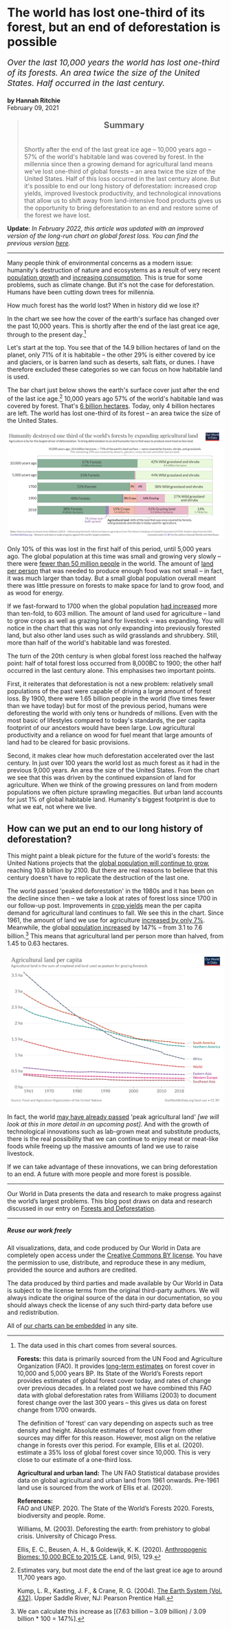 # The world has lost one-third of its forest, but an end of deforestation is possible

<p style="font-size: 1.2rem; font-style: italic">
Over the last 10,000 years the world has lost one-third of its forests. An area twice the size of the United States. Half occurred in the last century.
</p>


**by Hannah Ritchie**
<br>
February 09, 2021

> **<p style="font-size: 1.25rem; text-align: center; padding-bottom: 1rem;">Summary</p>**
> Shortly after the end of the last great ice age – 10,000 years ago – 57% of the world's habitable land was covered by forest. In the millennia since then a growing demand for agricultural land means we've lost one-third of global forests – an area twice the size of the United States. Half of this loss occurred in the last century alone. But it's possible to end our long history of deforestation: increased crop yields, improved livestock productivity, and technological innovations that allow us to shift away from land-intensive food products gives us the opportunity to bring deforestation to an end and restore some of the forest we have lost.


**Update**: _In February 2022, this article was updated with an improved version of the long-run chart on global forest loss. You can find the previous version [here][previous-chart]._

[previous-chart]: https://ourworldindata.org/uploads/2021/02/Long-term-change-in-land-use.png

---


Many people think of environmental concerns as a modern issue: humanity's destruction of nature and ecosystems as a result of very recent [population growth](https://ourworldindata.org/world-population-growth) and [increasing consumption](https://ourworldindata.org/economic-growth). This is true for some problems, such as climate change. But it's not the case for deforestation. Humans have been cutting down trees for millennia.

How much forest has the world lost? When in history did we lose it?

In the chart we see how the cover of the earth's surface has changed over the past 10,000 years. This is shortly after the end of the last great ice age, through to the present day.[^1]

Let's start at the top. You see that of the 14.9 billion hectares of land on the planet, only 71% of it is habitable – the other 29% is either covered by ice and glaciers, or is barren land such as deserts, salt flats, or dunes. I have therefore excluded these categories so we can focus on how habitable land is used.

The bar chart just below shows the earth's surface cover just after the end of the last ice age.[^2] 10,000 years ago 57% of the world's habitable land was covered by forest. That's [6 billion hectares](https://www.un.org/development/desa/en/news/forest/international-day-forests-2018.html).  Today, only 4 billion hectares are left. The world has lost one-third of its forest – an area twice the size of the United States.

![](images/Global-forest-loss-since-ice-age.png)

Only 10% of this was lost in the first half of this period, until 5,000 years ago. The global population at this time was small and growing very slowly – there were [fewer than 50 million people](https://ourworldindata.org/grapher/world-population-1750-2015-and-un-projection-until-2100) in the world. The amount of [land per person](https://ourworldindata.org/grapher/total-agricultural-land-use-per-person?time=earliest..2016) that was needed to produce enough food was not small – in fact, it was much larger than today. But a small global population overall meant there was little pressure on forests to make space for land to grow food, and as wood for energy.

If we fast-forward to 1700 when the global population [had increased](https://ourworldindata.org/grapher/world-population-1750-2015-and-un-projection-until-2100) more than ten-fold, to 603 million. The amount of land used for agriculture – land to grow crops as well as grazing land for livestock – was expanding. You will notice in the chart that this was not only expanding into previously forested land, but also other land uses such as wild grasslands and shrubbery. Still, more than half of the world's habitable land was forested.

The turn of the 20th century is when global forest loss reached the halfway point: half of total forest loss occurred from 8,000BC to 1900; the other half occurred in the last century alone. This emphasises two important points.

First, it reiterates that deforestation is not a new problem: relatively small populations of the past were capable of driving a large amount of forest loss. By 1900, there were 1.65 billion people in the world (five times fewer than we have today) but for most of the previous period, humans were deforesting the world with only tens or hundreds of millions. Even with the most basic of lifestyles compared to today's standards, the per capita footprint of our ancestors would have been large. Low agricultural productivity and a reliance on wood for fuel meant that large amounts of land had to be cleared for basic provisions.

Second, it makes clear how much deforestation accelerated over the last century. In just over 100 years the world lost as much forest as it had in the previous 9,000 years. An area the size of the United States. From the chart we see that this was driven by the continued expansion of land for agriculture. When we think of the growing pressures on land from modern populations we often picture sprawling megacities. But urban land accounts for just 1% of global habitable land. Humanity's biggest footprint is due to what we eat, not where we live.


## How can we put an end to our long history of deforestation?

This might paint a bleak picture for the future of the world's forests: the United Nations projects that the [global population will continue to grow](https://ourworldindata.org/world-population-growth#two-centuries-of-rapid-global-population-growth-will-come-to-an-end), reaching 10.8 billion by 2100. But there are real reasons to believe that this century doesn't have to replicate the destruction of the last one.

The world passed 'peaked deforestation' in the 1980s and it has been on the decline since then – we take a look at rates of forest loss since 1700 in our follow-up post. Improvements in [crop yields](https://ourworldindata.org/crop-yields) mean the per capita demand for agricultural land continues to fall. We see this in the chart. Since 1961, the amount of land we use for agriculture [increased by only 7%](https://ourworldindata.org/grapher/agricultural-land?tab=chart&stackMode=relative&region=World). Meanwhile, the global [population increased](https://ourworldindata.org/grapher/population?time=1961..2018&country=~OWID_WRL) by 147% – from 3.1 to 7.6 billion.[^3] This means that agricultural land per person more than halved, from 1.45 to 0.63 hectares.

![](images/agricultural-area-per-capita.svg)

In fact, the world [may have already passed](https://ourworldindata.org/grapher/agricultural-land?tab=chart&stackMode=absolute&region=World) 'peak agricultural land' _[we will look at this in more detail in an upcoming post]_. And with the growth of technological innovations such as lab-grown meat and substitute products, there is the real possibility that we can continue to enjoy meat or meat-like foods while freeing up the massive amounts of land we use to raise livestock.

If we can take advantage of these innovations, we can bring deforestation to an end. A future with more people and more forest is possible.


----

Our World in Data presents the data and research to make progress against the world’s largest problems.
This blog post draws on data and research discussed in our entry on [Forests and Deforestation](https://ourworldindata.org/forests-and-deforestation).


----

##### Reuse our work freely

All visualizations, data, and code produced by Our World in Data are completely open access under the [Creative Commons BY license](https://creativecommons.org/licenses/by/4.0/). You have the permission to use, distribute, and reproduce these in any medium, provided the source and authors are credited.

The data produced by third parties and made available by Our World in Data is subject to the license terms from the original third-party authors. We will always indicate the original source of the data in our documentation, so you should always check the license of any such third-party data before use and redistribution.

All of [our charts can be embedded](https://ourworldindata.org/how-to-use-our-world-in-data#how-to-embed-interactive-charts-in-your-article) in any site.



<!-- Endnotes -->

[^1]: The data used in this chart comes from several sources.

    **Forests:** this data is primarily sourced from the UN Food and Agriculture Organization (FAO). It provides [long-term estimates](https://www.un.org/development/desa/en/news/forest/international-day-forests-2018.html) on forest cover in 10,000 and 5,000 years BP. Its State of the World’s Forests report provides estimates of global forest cover today, and rates of change over previous decades. In a related post we have combined this FAO data with global deforestation rates from Williams (2003) to document forest change over the last 300 years – this gives us data on forest change from 1700 onwards.

    The definition of 'forest’ can vary depending on aspects such as tree density and height. Absolute estimates of forest cover from other sources may differ for this reason. However, most align on the relative change in forests over this period. For example, Ellis et al. (2020). estimate a 35% loss of global forest cover since 10,000. This is very close to our estimate of a one-third loss.

    **Agricultural and urban land:** The UN FAO Statistical database provides data on global agricultural and urban land from 1961 onwards. Pre-1961 land use is sourced from the work of Ellis et al. (2020).

    **References:** <br> FAO and UNEP. 2020. The State of the World’s Forests 2020. Forests, biodiversity and people. Rome.

    Williams, M. (2003). Deforesting the earth: from prehistory to global crisis. University of Chicago Press.

    Ellis, E. C., Beusen, A. H., & Goldewijk, K. K. (2020). [Anthropogenic Biomes: 10,000 BCE to 2015 CE](https://www.mdpi.com/2073-445X/9/5/129). Land, 9(5), 129.

[^2]: Estimates vary, but most date the end of the last great ice age to around 11,700 years ago.

    Kump, L. R., Kasting, J. F., & Crane, R. G. (2004). [The Earth System (Vol. 432)](https://www.sciencedirect.com/science/article/pii/B9780127329512500077). Upper Saddle River, NJ: Pearson Prentice Hall.

[^3]: We can calculate this increase as [(7.63 billion – 3.09 billion) / 3.09 billion * 100 = 147%].
